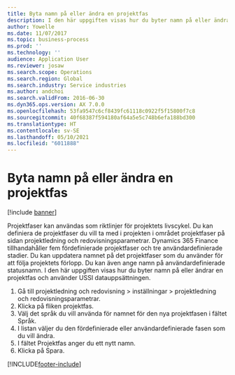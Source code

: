 ```yaml
---
title: Byta namn på eller ändra en projektfas
description: I den här uppgiften visas hur du byter namn på eller ändrar en projektfas.
author: Yowelle
ms.date: 11/07/2017
ms.topic: business-process
ms.prod: ''
ms.technology: ''
audience: Application User
ms.reviewer: josaw
ms.search.scope: Operations
ms.search.region: Global
ms.search.industry: Service industries
ms.author: andchoi
ms.search.validFrom: 2016-06-30
ms.dyn365.ops.version: AX 7.0.0
ms.openlocfilehash: 53fa9547c6cf8439fc61118c0922f5f15800f7c8
ms.sourcegitcommit: 40f68387f594180af64a5e5c748b6efa188bd300
ms.translationtype: HT
ms.contentlocale: sv-SE
ms.lasthandoff: 05/10/2021
ms.locfileid: "6011888"
---
```

# <a name="rename-or-modify-a-project-stage"></a>Byta namn på eller ändra en projektfas

[!include [banner](../../includes/banner.md)]

Projektfaser kan användas som riktlinjer för projektets livscykel. Du kan definiera de projektfaser du vill ta med i projekten i området projektfaser på sidan projektledning och redovisningsparametrar. Dynamics 365 Finance tillhandahåller fem fördefinierade projektfaser och tre användardefinierade stadier. Du kan uppdatera namnet på det projektfaser som du använder för att följa projektets förlopp. Du kan även ange namn på användardefinierade statusnamn. I den här uppgiften visas hur du byter namn på eller ändrar en projektfas och använder USSI datauppsättningen.

1. Gå till projektledning och redovisning > inställningar > projektledning och redovisningsparametrar.
2. Klicka på fliken projektfas.
3. Välj det språk du vill använda för namnet för den nya projektfasen i fältet Språk.
4. I listan väljer du den fördefinierade eller användardefinierade fasen som du vill ändra. 
5. I fältet Projektfas anger du ett nytt namn.
6. Klicka på Spara.


[!INCLUDE[footer-include](../../includes/footer-banner.md)]